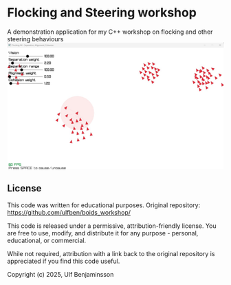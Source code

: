 # Flocking and Steering workshop

A demonstration application for my C++ workshop on flocking and other steering behaviours
![Screenshot of the Flocking demo](https://github.com/ulfben/boids_workshop/blob/master/screenshot.jpg?raw=true)

## License
This code was written for educational purposes.
Original repository: https://github.com/ulfben/boids_workshop/

This code is released under a permissive, attribution-friendly license.
You are free to use, modify, and distribute it for any purpose - personal, 
educational, or commercial.
 
While not required, attribution with a link back to the original repository 
is appreciated if you find this code useful.
  
Copyright (c) 2025, Ulf Benjaminsson 